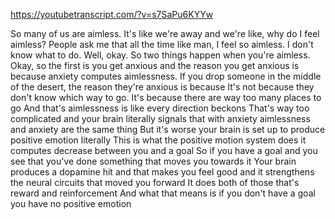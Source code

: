 https://youtubetranscript.com/?v=s7SaPu6KYYw

 So many of us are aimless. It's like we're away and we're like, why do I feel aimless? People ask me that all the time like man, I feel so aimless. I don't know what to do. Well, okay. So two things happen when you're aimless. Okay, so the first is you get anxious and the reason you get anxious is because anxiety computes aimlessness. If you drop someone in the middle of the desert, the reason they're anxious is because It's not because they don't know which way to go. It's because there are way too many places to go And that's aimlessness is like every direction beckons That's way too complicated and your brain literally signals that with anxiety aimlessness and anxiety are the same thing But it's worse your brain is set up to produce positive emotion literally This is what the positive motion system does it computes decrease between you and a goal So if you have a goal and you see that you've done something that moves you towards it Your brain produces a dopamine hit and that makes you feel good and it strengthens the neural circuits that moved you forward It does both of those that's reward and reinforcement And what that means is if you don't have a goal you have no positive emotion